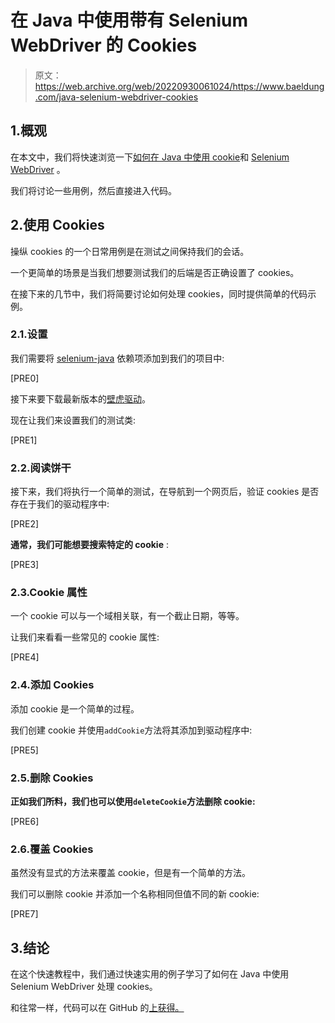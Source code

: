 # 在 Java 中使用带有 Selenium WebDriver 的 Cookies

> 原文：<https://web.archive.org/web/20220930061024/https://www.baeldung.com/java-selenium-webdriver-cookies>

## 1.概观

在本文中，我们将快速浏览一下[如何在 Java 中使用 cookie](/web/20221205161812/https://www.baeldung.com/cookies-java)和 [Selenium WebDriver](/web/20221205161812/https://www.baeldung.com/java-selenium-with-junit-and-testng) 。

我们将讨论一些用例，然后直接进入代码。

## 2.使用 Cookies

操纵 cookies 的一个日常用例是在测试之间保持我们的会话。

一个更简单的场景是当我们想要测试我们的后端是否正确设置了 cookies。

在接下来的几节中，我们将简要讨论如何处理 cookies，同时提供简单的代码示例。

### 2.1.设置

我们需要将 [selenium-java](https://web.archive.org/web/20221205161812/https://search.maven.org/search?q=g:org.seleniumhq.selenium%20a:selenium-java) 依赖项添加到我们的项目中:

[PRE0]

接下来要下载最新版本的[壁虎驱动](https://web.archive.org/web/20221205161812/https://github.com/mozilla/geckodriver/releases)。

现在让我们来设置我们的测试类:

[PRE1]

### 2.2.阅读饼干

接下来，我们将执行一个简单的测试，在导航到一个网页后，验证 cookies 是否存在于我们的驱动程序中:

[PRE2]

**通常，我们可能想要搜索特定的 cookie** :

[PRE3]

### 2.3.Cookie 属性

一个 cookie 可以与一个域相关联，有一个截止日期，等等。

让我们来看看一些常见的 cookie 属性:

[PRE4]

### 2.4.添加 Cookies

添加 cookie 是一个简单的过程。

我们创建 cookie 并使用`addCookie`方法将其添加到驱动程序中:

[PRE5]

### 2.5.删除 Cookies

**正如我们所料，我们也可以使用`deleteCookie`方法删除 cookie:**

[PRE6]

### 2.6.覆盖 Cookies

虽然没有显式的方法来覆盖 cookie，但是有一个简单的方法。

我们可以删除 cookie 并添加一个名称相同但值不同的新 cookie:

[PRE7]

## 3.结论

在这个快速教程中，我们通过快速实用的例子学习了如何在 Java 中使用 Selenium WebDriver 处理 cookies。

和往常一样，代码可以在 GitHub 的[上获得。](https://web.archive.org/web/20221205161812/https://github.com/eugenp/tutorials/tree/master/testing-modules/selenium-junit-testng)